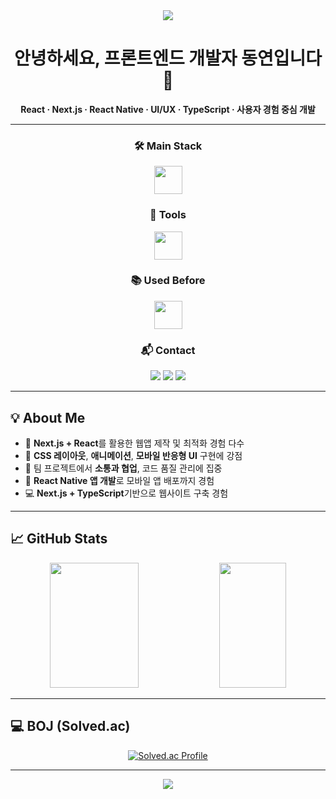<!-- 헤더 배너 -->
<div align="center"> <img src="https://capsule-render.vercel.app/api?type=waving&color=0:808080,100:cccccc&height=200&text=&animation=fadeIn&fontColor=000000&fontSize=60" /> </div>

<h1 align="center">안녕하세요, 프론트엔드 개발자 동연입니다 👋</h1>
<p align="center">
  <b>React · Next.js · React Native · UI/UX · TypeScript · 사용자 경험 중심 개발</b>
</p>

---

<div align="center">

### 🛠 Main Stack
<img src="https://skillicons.dev/icons?i=react,nextjs,ts,js,html,css,redux" height="45" />

### 🔧 Tools
<img src="https://skillicons.dev/icons?i=vscode,github,figma,notion" height="45" />

### 📚 Used Before
<img src="https://skillicons.dev/icons?i=spring,java,mysql,mongodb,hibernate,gradle,php,c,python,docker,linux,androidstudio,jquery" height="45" />

### 📬 Contact
<a href="mailto:ldy1951123@gmail.com"><img src="https://img.shields.io/badge/Gmail-EA4335?style=for-the-badge&logo=gmail&logoColor=white"/></a>
<a href="https://www.instagram.com/instagram.com/dong.y____"><img src="https://img.shields.io/badge/Instagram-E4405F?style=for-the-badge&logo=instagram&logoColor=white"/></a>
<a href="https://discordapp.com/users/이동연#7997"><img src="https://img.shields.io/badge/Discord-5865F2?style=for-the-badge&logo=discord&logoColor=white"/></a>

</div>

---

## 💡 About Me

- 🚀 **Next.js + React**를 활용한 웹앱 제작 및 최적화 경험 다수
- 🎨 **CSS 레이아웃**, **애니메이션**, **모바일 반응형 UI** 구현에 강점
- 🤝 팀 프로젝트에서 **소통과 협업**, 코드 품질 관리에 집중
- 📱 **React Native 앱 개발**로 모바일 앱 배포까지 경험
- 💻 **Next.js + TypeScript**기반으로 웹사이트 구축 경험

---

## 📈 GitHub Stats

<div align="center"> <img src="https://github-readme-stats.vercel.app/api?username=Dongyeon0123&theme=tokyonight&show_icons=true&custom_title=GitHub%20Stats" height="200" width="53%" /> <img src="https://github-readme-stats.vercel.app/api/top-langs/?username=Dongyeon0123&layout=compact&theme=tokyonight" height="200" width="46%" /> </div>

---

## 💻 BOJ (Solved.ac)

<p align="center">
  <a href="https://solved.ac/ldy195112/">
    <img src="http://mazassumnida.wtf/api/v2/generate_badge?boj=ldy195112" alt="Solved.ac Profile" />
  </a>
</p>

---

<div align="center">
  <img src="https://capsule-render.vercel.app/api?type=waving&color=0:808080,100:cccccc&height=200&section=footer" />
</div>
